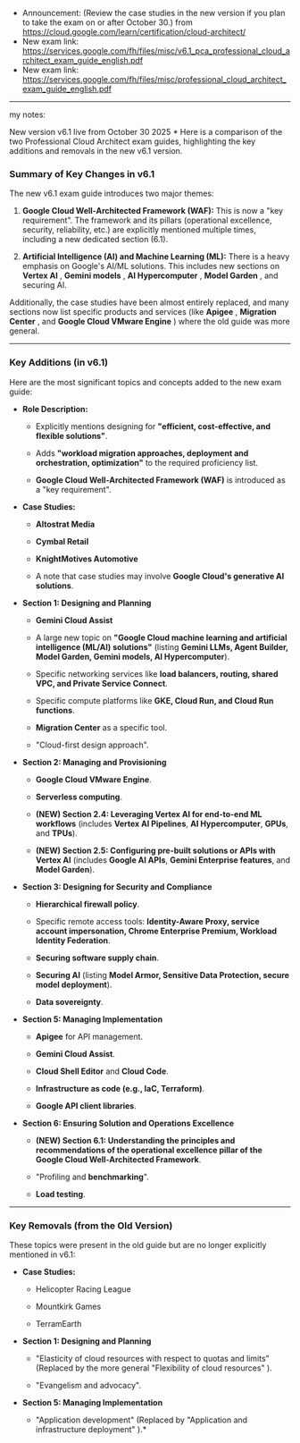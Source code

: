 - Announcement: (Review the case studies in the new version if you plan to take the exam on or after October 30.) from https://cloud.google.com/learn/certification/cloud-architect/
- New exam link: https://services.google.com/fh/files/misc/v6.1_pca_professional_cloud_architect_exam_guide_english.pdf
- New exam link: https://services.google.com/fh/files/misc/professional_cloud_architect_exam_guide_english.pdf

-------
my notes:

New version v6.1 live from October 30 2025
    * Here is a comparison of the two Professional Cloud Architect exam guides, highlighting the key additions and removals in the new v6.1 version.

### Summary of Key Changes in v6.1

The new v6.1 exam guide introduces two major themes:

1. **Google Cloud Well-Architected Framework (WAF):** This is now a "key requirement". The framework and its pillars (operational excellence, security, reliability, etc.) are explicitly mentioned multiple times, including a new dedicated section (6.1).
    
2. **Artificial Intelligence (AI) and Machine Learning (ML):** There is a heavy emphasis on Google's AI/ML solutions. This includes new sections on **Vertex AI** , **Gemini models** , **AI Hypercomputer** , **Model Garden** , and securing AI.
    

Additionally, the case studies have been almost entirely replaced, and many sections now list specific products and services (like **Apigee** , **Migration Center** , and **Google Cloud VMware Engine** ) where the old guide was more general.

---

### Key Additions (in v6.1)

Here are the most significant topics and concepts added to the new exam guide:

- **Role Description:**
    
    - Explicitly mentions designing for **"efficient, cost-effective, and flexible solutions"**.
        
    - Adds **"workload migration approaches, deployment and orchestration, optimization"** to the required proficiency list.
        
    - **Google Cloud Well-Architected Framework (WAF)** is introduced as a "key requirement".
        
- **Case Studies:**
    
    - **Altostrat Media**
        
    - **Cymbal Retail**
        
    - **KnightMotives Automotive**
        
    - A note that case studies may involve **Google Cloud's generative AI solutions**.
        
- **Section 1: Designing and Planning**
    
    - **Gemini Cloud Assist**
        
    - A large new topic on **"Google Cloud machine learning and artificial intelligence (ML/AI) solutions"** (listing **Gemini LLMs, Agent Builder, Model Garden, Gemini models, AI Hypercomputer**).
        
    - Specific networking services like **load balancers, routing, shared VPC, and Private Service Connect**.
        
    - Specific compute platforms like **GKE, Cloud Run, and Cloud Run functions**.
        
    - **Migration Center** as a specific tool.
        
    - "Cloud-first design approach".
        
- **Section 2: Managing and Provisioning**
    
    - **Google Cloud VMware Engine**.
        
    - **Serverless computing**.
        
    - **(NEW) Section 2.4: Leveraging Vertex AI for end-to-end ML workflows** (includes **Vertex AI Pipelines**, **AI Hypercomputer**, **GPUs**, and **TPUs**).
        
    - **(NEW) Section 2.5: Configuring pre-built solutions or APIs with Vertex AI** (includes **Google AI APIs**, **Gemini Enterprise features**, and **Model Garden**).
        
- **Section 3: Designing for Security and Compliance**
    
    - **Hierarchical firewall policy**.
        
    - Specific remote access tools: **Identity-Aware Proxy, service account impersonation, Chrome Enterprise Premium, Workload Identity Federation**.
        
    - **Securing software supply chain**.
        
    - **Securing AI** (listing **Model Armor, Sensitive Data Protection, secure model deployment**).
        
    - **Data sovereignty**.
        
- **Section 5: Managing Implementation**
    
    - **Apigee** for API management.
        
    - **Gemini Cloud Assist**.
        
    - **Cloud Shell Editor** and **Cloud Code**.
        
    - **Infrastructure as code (e.g., IaC, Terraform)**.
        
    - **Google API client libraries**.
        
- **Section 6: Ensuring Solution and Operations Excellence**
    
    - **(NEW) Section 6.1: Understanding the principles and recommendations of the operational excellence pillar of the Google Cloud Well-Architected Framework**.
        
    - "Profiling and **benchmarking**".
        
    - **Load testing**.
        

---

### Key Removals (from the Old Version)

These topics were present in the old guide but are no longer explicitly mentioned in v6.1:

- **Case Studies:**
    
    - Helicopter Racing League
        
    - Mountkirk Games
        
    - TerramEarth
        
- **Section 1: Designing and Planning**
    
    - "Elasticity of cloud resources with respect to quotas and limits" (Replaced by the more general "Flexibility of cloud resources" ).
        
    - "Evangelism and advocacy".
        
- **Section 5: Managing Implementation**
    
    - "Application development" (Replaced by "Application and infrastructure deployment" ).*

